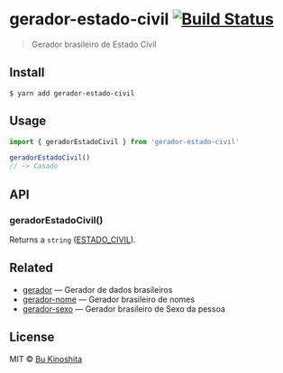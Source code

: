 # gerador-estado-civil [![Build Status](https://travis-ci.org/bukinoshita/gerador-estado-civil.svg?branch=master)](https://travis-ci.org/bukinoshita/gerador-estado-civil)

> Gerador brasileiro de Estado Civil

## Install

```
$ yarn add gerador-estado-civil
```

## Usage

```ts
import { geradorEstadoCivil } from 'gerador-estado-civil'

geradorEstadoCivil()
// ~> Casado
```

## API

### geradorEstadoCivil()

Returns a `string` ([ESTADO_CIVIL](source/types/estado-civil.enum.ts)).

## Related

- [gerador](https://github.com/bukinoshita/gerador) — Gerador de dados brasileiros
- [gerador-nome](https://github.com/bukinoshita/gerador-nome) — Gerador brasileiro de nomes
- [gerador-sexo](https://github.com/bukinoshita/gerador-sexo) — Gerador brasileiro de Sexo da pessoa

## License

MIT © [Bu Kinoshita](https://bukinoshita.com)
